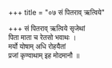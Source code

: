 +++
title = "०७ सं पितराव् ऋत्विये"

+++
सं पितराव् ऋत्विये सृजेथां  
पिता माता च रेतसो भवाथः ।  
मर्यो योषाम् अधि रोहयैतां  
प्रजां कृण्वाथाम् इह मोदमानौ ॥